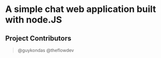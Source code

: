 # A simple chat web application built with node.JS

## Project Contributors
> @guykondas
> @theflowdev

